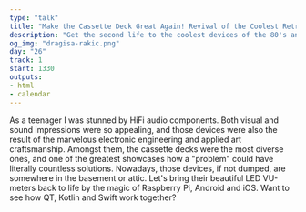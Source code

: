 ```yaml
---
type: "talk"
title: "Make the Cassette Deck Great Again! Revival of the Coolest Retro Tech"
description: "Get the second life to the coolest devices of the 80's and early 90's of XX century: cassette decks"
og_img: "dragisa-rakic.png"
day: "26"
track: 1
start: 1330
outputs:
- html
- calendar
---
```


As a teenager I was stunned by HiFi audio components. Both visual and sound impressions were so appealing, and those devices were also the result of the marvelous electronic engineering and applied art craftsmanship. Amongst them, the cassette decks were the most diverse ones, and one of the greatest showcases how a "problem" could have literally countless solutions. Nowadays, those devices, if not dumped, are somewhere in the basement or attic. Let's bring their beautiful LED VU-meters back to life by the magic of Raspberry Pi, Android and iOS. Want to see how QT, Kotlin and Swift work together?

<!--
I would like to get the second life to the coolest devices of the 80's and early 90's of XX century: cassette decks. I will use Raspberry Pi, Android and iOS devices to accomplish this mission, also as a pair of the OpAmps and auxiliary electronics to merge GPIO of the Pi with the existing deck vintage electronics . A fusion of the different programming techniques, architectures, environments and even hardware building should be the great endeavour and even greater pleasure at the same time. In short: Cassette Deck of the 21st century, with no moving parts, wifi playlist management, and remotely controlled via smartphones.
-->

